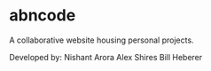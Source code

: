 # abncode
A collaborative website housing personal projects.

Developed by:
    Nishant Arora
    Alex Shires
    Bill Heberer
